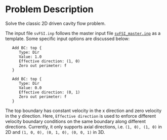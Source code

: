 
# **Problem Description**

Solve the classic 2D driven cavity flow problem.

The input file `svFSI.inp` follows the master input file [`svFSI_master.inp`](./svFSI_master.inp) as a template. Some specific input options are discussed below:

```
   Add BC: top {
      Type: Dir
      Value: 1.0
      Effective direction: (1, 0)
      Zero out perimeter: f
   }

   Add BC: top {
      Type: Dir
      Value: 0.0
      Effective direction: (0, 1)
      Zero out perimeter: f
   }
```

The top boundary has constant velocity in the x direction and zero velocity in the y direction. Here, `Effective direction` is used to enforce different velocity boundary conditions on the same boundary along different directions. Currently, it only supports axial directions, i.e. `(1, 0), (1, 0)` in 2D and `(1, 0, 0), (0, 1, 0), (0, 0, 1)` in 3D.
